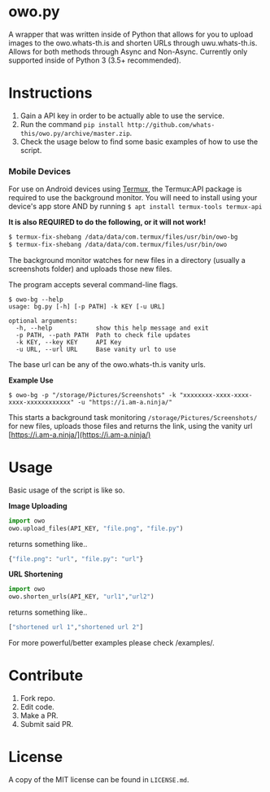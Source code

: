 # owo.py

A wrapper that was written inside of Python that allows for you to upload images to the owo.whats-th.is and shorten URLs through uwu.whats-th.is. Allows for both methods through Async and Non-Async. Currently only supported inside of Python 3 (3.5+ recommended).

# Instructions

1. Gain a API key in order to be actually able to use the service.
2. Run the command `pip install http://github.com/whats-this/owo.py/archive/master.zip`.
3. Check the usage below to find some basic examples of how to use the script.

### Mobile Devices

For use on Android devices using [Termux](https://termux.com/), the Termux:API package is required to use the background monitor.
You will need to install using your device's app store AND by running `$ apt install termux-tools termux-api`


**It is also REQUIRED to do the following, or it will not work!**

```bash
$ termux-fix-shebang /data/data/com.termux/files/usr/bin/owo-bg
$ termux-fix-shebang /data/data/com.termux/files/usr/bin/owo
```

The background monitor watches for new files in a directory (usually a screenshots folder) and uploads those new files.

The program accepts several command-line flags.

```
$ owo-bg --help
usage: bg.py [-h] [-p PATH] -k KEY [-u URL]

optional arguments:
  -h, --help            show this help message and exit
  -p PATH, --path PATH  Path to check file updates
  -k KEY, --key KEY     API Key
  -u URL, --url URL     Base vanity url to use
```

The base url can be any of the owo.whats-th.is vanity urls.

**Example Use**

`$ owo-bg -p "/storage/Pictures/Screenshots" -k "xxxxxxxx-xxxx-xxxx-xxxx-xxxxxxxxxxxx" -u "https://i.am-a.ninja/"`

This starts a background task monitoring `/storage/Pictures/Screenshots/` for new files, uploads those files and returns the link, using the vanity url [https://i.am-a.ninja/](https://i.am-a.ninja/)


# Usage

Basic usage of the script is like so.

**Image Uploading**

```python
import owo
owo.upload_files(API_KEY, "file.png", "file.py")
```

returns something like..

```python
{"file.png": "url", "file.py": "url"}
```

**URL Shortening**

```python
import owo
owo.shorten_urls(API_KEY, "url1","url2")
```

returns something like..

```python
["shortened url 1","shortened url 2"]
```


For more powerful/better examples please check /examples/.

# Contribute

1. Fork repo.
2. Edit code.
3. Make a PR.
4. Submit said PR.

# License

A copy of the MIT license can be found in `LICENSE.md`.